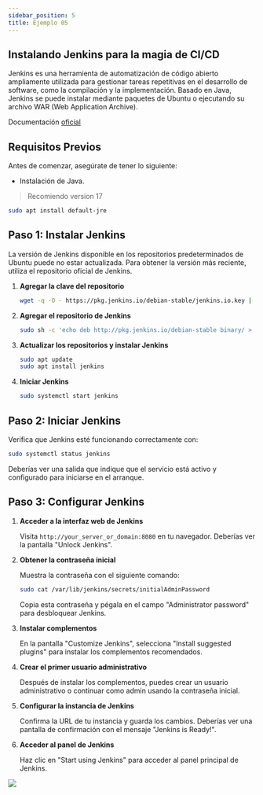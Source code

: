 ```yaml
---
sidebar_position: 5
title: Ejemplo 05
---
```


## Instalando Jenkins para la magia de CI/CD


Jenkins es una herramienta de automatización de código abierto ampliamente utilizada para gestionar tareas repetitivas en el desarrollo de software, como la compilación y la implementación. Basado en Java, Jenkins se puede instalar mediante paquetes de Ubuntu o ejecutando su archivo WAR (Web Application Archive). 

Documentación [oficial](https://www.jenkins.io/doc/book/installing/linux/)

## Requisitos Previos

Antes de comenzar, asegúrate de tener lo siguiente:

- Instalación de Java. 
> Recomiendo version 17

```bash
sudo apt install default-jre
```

## Paso 1: Instalar Jenkins

La versión de Jenkins disponible en los repositorios predeterminados de Ubuntu puede no estar actualizada. Para obtener la versión más reciente, utiliza el repositorio oficial de Jenkins.

1. **Agregar la clave del repositorio**

   ```bash
   wget -q -O - https://pkg.jenkins.io/debian-stable/jenkins.io.key | sudo apt-key add -
   ```

2. **Agregar el repositorio de Jenkins**

   ```bash
   sudo sh -c 'echo deb http://pkg.jenkins.io/debian-stable binary/ > /etc/apt/sources.list.d/jenkins.list'
   ```

3. **Actualizar los repositorios y instalar Jenkins**

   ```bash
   sudo apt update
   sudo apt install jenkins
   ```

4. **Iniciar Jenkins**

   ```bash
   sudo systemctl start jenkins
   ```

## Paso 2: Iniciar Jenkins

Verifica que Jenkins esté funcionando correctamente con:

```bash
sudo systemctl status jenkins
```

Deberías ver una salida que indique que el servicio está activo y configurado para iniciarse en el arranque.


## Paso 3: Configurar Jenkins

1. **Acceder a la interfaz web de Jenkins**

   Visita `http://your_server_or_domain:8080` en tu navegador. Deberías ver la pantalla "Unlock Jenkins".

2. **Obtener la contraseña inicial**

   Muestra la contraseña con el siguiente comando:

   ```bash
   sudo cat /var/lib/jenkins/secrets/initialAdminPassword
   ```

   Copia esta contraseña y pégala en el campo "Administrator password" para desbloquear Jenkins.

3. **Instalar complementos**

   En la pantalla "Customize Jenkins", selecciona "Install suggested plugins" para instalar los complementos recomendados.

4. **Crear el primer usuario administrativo**

   Después de instalar los complementos, puedes crear un usuario administrativo o continuar como admin usando la contraseña inicial. 

5. **Configurar la instancia de Jenkins**

   Confirma la URL de tu instancia y guarda los cambios. Deberías ver una pantalla de confirmación con el mensaje "Jenkins is Ready!".

6. **Acceder al panel de Jenkins**

   Haz clic en "Start using Jenkins" para acceder al panel principal de Jenkins.



![](https://assets.digitalocean.com/articles/jenkins-install-ubuntu-1804/jenkins_ready_page_two.png)

